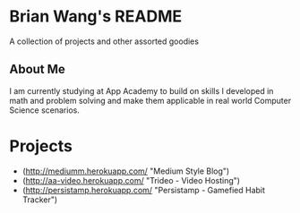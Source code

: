 # Brian Wang's README
A collection of projects and other assorted goodies

## About Me
I am currently studying at App Academy to build on skills I developed in math and problem solving and make them applicable in real world Computer Science scenarios.
# Projects

 - (http://mediumm.herokuapp.com/ "Medium Style Blog")
 - (http://aa-video.herokuapp.com/ "Trideo - Video Hosting")
 - (http://persistamp.herokuapp.com/ "Persistamp - Gamefied Habit Tracker")
